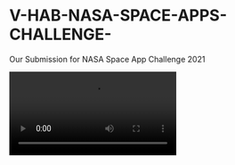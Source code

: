 # V-HAB-NASA-SPACE-APPS-CHALLENGE-
Our Submission for NASA Space App Challenge 2021

![github](https://user-images.githubusercontent.com/66444239/135763354-83cedfe4-732c-4a3f-8192-651c17d209cc.mp4)
